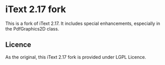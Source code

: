 # iText 2.17 fork

This is a fork of iText 2.17. It includes special enhancements, especially in the PdfGraphics2D class.

## Licence

As the original, this iText 2.17 fork is provided under LGPL Licence.





